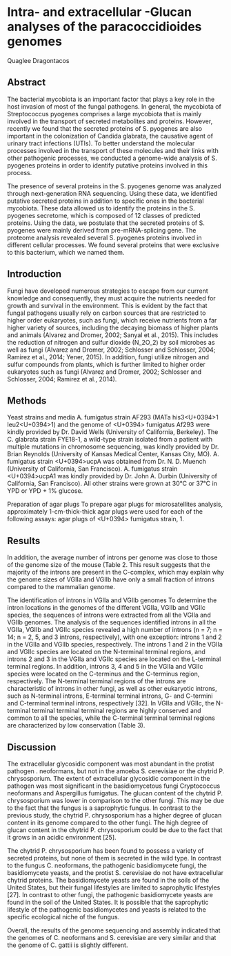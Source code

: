 # Intra- and extracellular -Glucan analyses of the paracoccidioides genomes
Quaglee Dragontacos


## Abstract
The bacterial mycobiota is an important factor that plays a key role in the host invasion of most of the fungal pathogens. In general, the mycobiota of Streptococcus pyogenes comprises a large mycobiota that is mainly involved in the transport of secreted metabolites and proteins. However, recently we found that the secreted proteins of S. pyogenes are also important in the colonization of Candida glabrata, the causative agent of urinary tract infections (UTIs). To better understand the molecular processes involved in the transport of these molecules and their links with other pathogenic processes, we conducted a genome-wide analysis of S. pyogenes proteins in order to identify putative proteins involved in this process.

The presence of several proteins in the S. pyogenes genome was analyzed through next-generation RNA sequencing. Using these data, we identified putative secreted proteins in addition to specific ones in the bacterial mycobiota. These data allowed us to identify the proteins in the S. pyogenes secretome, which is composed of 12 classes of predicted proteins. Using the data, we postulate that the secreted proteins of S. pyogenes were mainly derived from pre-mRNA-splicing gene. The proteome analysis revealed several S. pyogenes proteins involved in different cellular processes. We found several proteins that were exclusive to this bacterium, which we named them.


## Introduction
Fungi have developed numerous strategies to escape from our current knowledge and consequently, they must acquire the nutrients needed for growth and survival in the environment. This is evident by the fact that fungal pathogens usually rely on carbon sources that are restricted to higher order eukaryotes, such as fungi, which receive nutrients from a far higher variety of sources, including the decaying biomass of higher plants and animals (Alvarez and Dromer, 2002; Sanyal et al., 2015). This includes the reduction of nitrogen and sulfur dioxide (N_2O_2) by soil microbes as well as fungi (Alvarez and Dromer, 2002; Schlosser and Schlosser, 2004; Ramirez et al., 2014; Yener, 2015). In addition, fungi utilize nitrogen and sulfur compounds from plants, which is further limited to higher order eukaryotes such as fungi (Alvarez and Dromer, 2002; Schlosser and Schlosser, 2004; Ramirez et al., 2014).


## Methods
Yeast strains and media
A. fumigatus strain AF293 (MATa his3<U+0394>1 leu2<U+0394>1) and the genome of <U+0394> fumigatus Af293 were kindly provided by Dr. David Wells (University of California, Berkeley). The C. glabrata strain FYE18-1, a wild-type strain isolated from a patient with multiple mutations in chromosome sequencing, was kindly provided by Dr. Brian Reynolds (University of Kansas Medical Center, Kansas City, MO). A. fumigatus strain <U+0394>ucpA was obtained from Dr. N. D. Muench (University of California, San Francisco). A. fumigatus strain <U+0394>ucpA1 was kindly provided by Dr. John A. Durbin (University of California, San Francisco). All other strains were grown at 30°C or 37°C in YPD or YPD + 1% glucose.

Preparation of agar plugs
To prepare agar plugs for microsatellites analysis, approximately 1-cm-thick-thick agar plugs were used for each of the following assays: agar plugs of <U+0394> fumigatus strain, 1.


## Results
In addition, the average number of introns per genome was close to those of the genome size of the mouse (Table 2. This result suggests that the majority of the introns are present in the C-complex, which may explain why the genome sizes of VGIIa and VGIIb have only a small fraction of introns compared to the mammalian genome.

The identification of introns in VGIIa and VGIIb genomes
To determine the intron locations in the genomes of the different VGIIa, VGIIb and VGIIc species, the sequences of introns were extracted from all the VGIIa and VGIIb genomes. The analysis of the sequences identified introns in all the VGIIa, VGIIb and VGIIc species revealed a high number of introns (n = 7; n = 14; n = 2, 5, and 3 introns, respectively), with one exception: introns 1 and 2 in the VGIIa and VGIIb species, respectively. The introns 1 and 2 in the VGIIa and VGIIc species are located on the N-terminal terminal regions, and introns 2 and 3 in the VGIIa and VGIIc species are located on the L-terminal terminal regions. In addition, introns 3, 4 and 5 in the VGIIa and VGIIc species were located on the C-terminus and the C-terminus region, respectively. The N-terminal terminal regions of the introns are characteristic of introns in other fungi, as well as other eukaryotic introns, such as N-terminal introns, E-terminal terminal introns, G- and C-termini and C-terminal terminal introns, respectively [32]. In VGIIa and VGIIc, the N-terminal terminal terminal terminal regions are highly conserved and common to all the species, while the C-terminal terminal terminal regions are characterized by low conservation (Table 3).


## Discussion
The extracellular glycosidic component was most abundant in the protist pathogen . neoformans, but not in the amoeba S. cerevisiae or the chytrid P. chrysosporium. The extent of extracellular glycosidic component in the pathogen was most significant in the basidiomycetous fungi Cryptococcus neoformans and Aspergillus fumigatus. The glucan content of the chytrid P. chrysosporium was lower in comparison to the other fungi. This may be due to the fact that the fungus is a saprophytic fungus. In contrast to the previous study, the chytrid P. chrysosporium has a higher degree of glucan content in its genome compared to the other fungi. The high degree of glucan content in the chytrid P. chrysosporium could be due to the fact that it grows in an acidic environment [25].

The chytrid P. chrysosporium has been found to possess a variety of secreted proteins, but none of them is secreted in the wild type. In contrast to the fungus C. neoformans, the pathogenic basidiomycete fungi, the basidiomycete yeasts, and the protist S. cerevisiae do not have extracellular chytrid proteins. The basidiomycete yeasts are found in the soils of the United States, but their fungal lifestyles are limited to saprophytic lifestyles [27]. In contrast to other fungi, the pathogenic basidiomycete yeasts are found in the soil of the United States. It is possible that the saprophytic lifestyle of the pathogenic basidiomycetes and yeasts is related to the specific ecological niche of the fungus.

Overall, the results of the genome sequencing and assembly indicated that the genomes of C. neoformans and S. cerevisiae are very similar and that the genome of C. gattii is slightly different.
